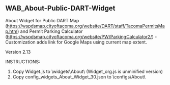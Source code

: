 ## WAB_About-Public-DART-Widget
About Widget for Public DART Map (https://wspdsmap.cityoftacoma.org/website/DART/staff/TacomaPermitsMap.htm) and Permit Parking Calculator (https://wspdsmap.cityoftacoma.org/website/PW/ParkingCalculator2/) - Customization adds link for Google Maps using current map extent.

Version 2.13

INSTRUCTIONS:

1. Copy Widget.js to \widgets\About\ (Widget_org.js is unminified version)
2. Copy config_widgets_About_Widget_30.json to \configs\About\
